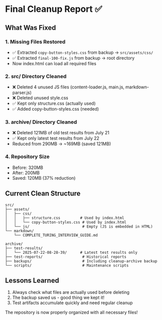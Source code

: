 # Final Cleanup Report ✅

## What Was Fixed

### 1. **Missing Files Restored**
- ✅ Extracted `copy-button-styles.css` from backup → `src/assets/css/`
- ✅ Extracted `final-100-fix.js` from backup → root directory
- Now index.html can load all required files

### 2. **src/ Directory Cleaned**
- ❌ Deleted 4 unused JS files (content-loader.js, main.js, markdown-parser.js)
- ❌ Deleted unused style.css
- ✅ Kept only structure.css (actually used)
- ✅ Added copy-button-styles.css (needed)

### 3. **archive/ Directory Cleaned**
- ❌ Deleted 121MB of old test results from July 21
- ✅ Kept only latest test results from July 22
- Reduced from 290MB → ~169MB (saved 121MB)

### 4. **Repository Size**
- Before: 320MB
- After: 200MB
- Saved: 120MB (37% reduction)

## Current Clean Structure

```
src/
├── assets/
│   ├── css/
│   │   ├── structure.css         # Used by index.html
│   │   └── copy-button-styles.css # Used by index.html
│   └── js/                        # Empty (JS is embedded in HTML)
└── markdown/
    └── COMPLETE_TURING_INTERVIEW_GUIDE.md

archive/
├── test-results/
│   └── 2025-07-22-08-28-39/      # Latest test results only
├── test-reports/                  # Historical reports
├── backups/                       # Including cleanup-archive backup
└── scripts/                       # Maintenance scripts
```

## Lessons Learned
1. Always check what files are actually used before deleting
2. The backup saved us - good thing we kept it!
3. Test artifacts accumulate quickly and need regular cleanup

The repository is now properly organized with all necessary files!
